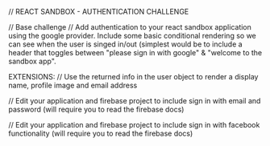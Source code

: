 // REACT SANDBOX - AUTHENTICATION CHALLENGE

// Base challenge
// Add authentication to your react sandbox application using the google provider. Include some basic conditional rendering so we can see when the user is singed in/out (simplest would be to include a header that toggles between "please sign in with google" & "welcome to the sandbox app".

EXTENSIONS:
// Use the returned info in the user object to render a display name, profile image and email address

// Edit your application and firebase project to include sign in with email and password (will require you to read the firebase docs)

// Edit your application and firebase project to include sign in with facebook functionality (will require you to read the firebase docs)
